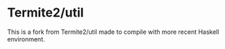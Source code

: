 # Termite2/util

This is a fork from Termite2/util made to compile with more recent
Haskell environment. 
